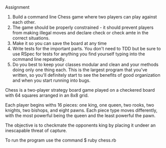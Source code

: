 Assignment

1. Build a command line Chess game where two players can play against each other.
2. The game should be properly constrained - it should prevent players from making illegal moves and declare check or check amte in the correct situations.
3. Make it so you can save the board at any time
4. Write tests for the important parts. You don't need to TDD but be sure to use RSpec for tests for anything you find yourself typing into the ocmmand line repeatedly.
5. Do you best to keep your classes modular and clean and your methods doing only one thing each. This is the largest program that you've written, so you'll definitely start to see the benefits of good organization and when you start running into bugs. 


Chess is a two-player strategy board game played on a checkered board with 64 squares arranged in an 8x8 grid. 

Each player begins withs 16 pieces: one king, one queen, two rooks, two knights, two bishops, and eight pawns. Each piece type moves differently, with the most powerful being the queen and the least powerful the pawn. 

The objective is to checkmate the opponents king by placing it undeer an inescapable threat of capture. 

To run the program use the command $ ruby chess.rb